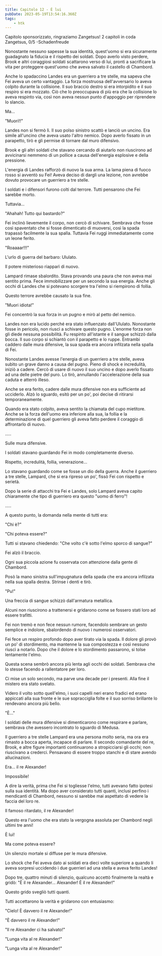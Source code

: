 ```yaml
---
title: Capitolo 12 - È lui
pubDate: 2023-05-19T13:54:16.360Z
tags:
    - htk
---
```



Capitolo sponsorizzato, ringraziamo Zangetsus!
2 capitoli in coda Zangetsus, 0/5
-Schadenfreude

Nonostante nessuno sapesse la sua identità, quest'uomo si era sicuramente guadagnato la fiducia e il rispetto dei soldati. Dopo averlo visto perdere, Brook e altri coraggiosi soldati scattarono verso di lui, pronti a sacrificare la vita per proteggere quest'uomo che aveva salvato il castello di Chambord.

Anche lo spadaccino Landes era un guerriero a tre stelle, ma sapeva che Fei aveva un certo vantaggio. La forza mostruosa dell'avversario lo aveva colpito durante la collisione. Il suo braccio destro si era intorpidito e il suo respiro si era mozzato. Ciò che lo preoccupava di più era che la collisione lo aveva respinto via, così non aveva nessun punto d'appoggio per riprendere lo slancio.

Ma...

"Muori!!"

Landes non si fermò lì. Il suo polso sinistro scattò e lanciò un uncino. Era simile all'uncino che aveva usato l'altro nemico. Dopo averlo fissato in un parapetto, tirò e gli permise di tornare dal muro difensivo.

Brook e gli altri soldati che stavano cercando di aiutarlo non riuscirono ad avvicinarsi nemmeno di un pollice a causa dell'energia esplosive e della pressione.

L'energia di Landes rafforzò di nuovo la sua arma. La lama piena di fuoco rosso si avventò su Fei! Aveva deciso di dargli una lezione, non avrebbe dovuto provocare un guerriero a tre stelle.

I soldati e i difensori furono colti dal terrore. Tutti pensarono che Fei sarebbe morto.

Tuttavia...

"Ahahah! Tutto qui bastardo?"

Fei inclinò lievemente il corpo, non cercò di schivare. Sembrava che fosse così spaventato che si fosse dimenticato di muoversi, così la spada trapassò facilmente la sua spalla. Tuttavia Fei ruggì immediatamente come un leone ferito.

"Roaaaar!!!"

L'urlo di guerra del barbaro: Ululato.

Il potere misterioso riapparì di nuovo.

Lampard rimase sbalordito. Stava provando una paura che non aveva mai sentito prima. Fece immobilizzare per un secondo la sua energia. Anche gli occhi di Landes che si potevano scorgere tra l'elmo si riempirono di follia.

Questo terrore avrebbe causato la sua fine.

"Muori idiota!"

Fei concentrò la sua forza in un pugno e mirò al petto del nemico.

Landes non era lucido perché era stato influenzato dall'Ululato. Nonostante fosse in pericolo, non riuscì a schivare questo pugno. L'enorme forza non gli diede nessuna possibilità. Fu respinto all'istante e il sangue schizzò dalla bocca. Il suo corpo si schiantò con il parapetto e lo ruppe. Entrambi caddero dalle mura difensive, la sua spada era ancora infilzata nella spalla di Fei.

Nonostante Landes avesse l'energia di un guerriero a tre stelle, aveva subìto un grave danno a causa del pugno. Pieno di shock e incredulità, iniziò a cadere. Cercò di usare di nuovo il suo uncino e dopo averlo fissato ad una delle pietre del puro. Lo tirò, annullando l'accelerazione della sua caduta e atterrò illeso.

Anche se era ferito, cadere dalle mura difensive non era sufficiente ad ucciderlo. Alzò lo sguardo, esitò per un po', poi decise di ritirarsi temporaneamente.

Quando era stato colpito, aveva sentito la chiamata del cupo mietitore. Anche se la forza dell'uomo era inferiore alla sua, la follia e la determinazione di quel guerriero gli aveva fatto perdere il coraggio di affrontarlo di nuovo.

.....

Sulle mura difensive.

I soldati stavano guardando Fei in modo completamente diverso.

Rispetto, incredulità, follia, venerazione...

Lo stavano guardando come se fosse un dio della guerra. Anche il guerriero a tre stelle, Lampard, che si era ripreso un po', fissò Fei con rispetto e serietà.

Dopo la serie di attacchi tra Fei e Landes, solo Lampard aveva capito chiaramente che tipo di guerriero era questo "uomo di ferro"!

.....

A questo punto, la domanda nella mente di tutti era:

"Chi è?"

"Chi poteva essere?"

Tutti si stavano chiedendo: "Che volto c'è sotto l'elmo sporco di sangue?"

Fei alzò il braccio.

Ogni sua piccola azione fu osservata con attenzione dalla gente di Chambord.

Posò la mano sinistra sull'impugnatura della spada che era ancora infilzata nella sua spalla destra. Strinse i denti e tirò.

"Pu!"

Una freccia di sangue schizzò dall'armatura metallica.

Alcuni non riuscirono a trattenersi e gridarono come se fossero stati loro ad essere trafitti.

Fei non tremò e non fece nessun rumore, facendolo sembrare un gesto semplice e indolore, sbalordendo di nuovo i numerosi osservatori.

Fei fece un respiro profondo dopo aver tirato via la spada. Il dolore gli provò un po' di stordimento, ma mantenne la sua compostezza e così nessuno riuscì a notarlo. Dopo che il dolore e lo stordimento passarono, si tolse lentamente l'elmo.

Questa scena sembrò ancora più lenta agli occhi dei soldati. Sembrava che lo stesse facendo a rallentatore per loro.

Ci mise un solo secondo, ma parve una decade per i presenti. Alla fine il mistero era stato svelato.

Videro il volto sotto quell'elmo, i suoi capelli neri erano fradici ed erano appiccati alla sua fronte e le sue sopracciglia folte e il suo sorriso brillante lo rendevano ancora più bello.

"È..."

I soldati delle mura difensive si dimenticarono come respirare e parlare, sembrava che avessero incontrato lo sguardo di Medusa.

Il guerriero a tre stelle Lampard era una persona molto seria, ma ora era rimasto a bocca aperta, incapace di parlare. Il secondo comandante del re, Brook, e altre figure importanti continuarono a stropicciarsi gli occhi; non riuscivano a crederci. Pensavano di essere troppo stanchi e di stare avendo allucinazioni.

Era... il re Alexander!

Impossibile!

A dire la verità, prima che Fei si togliesse l'elmo, tutti avevano fatto ipotesi sulla sua identità. Ma dopo aver considerato tutti quanti, inclusi perfino i mendicanti di Chambord, nessuno si sarebbe mai aspettato di vedere la faccia del loro re.

Il famoso ritardato, il re Alexander!

Questo era l'uomo che era stato la vergogna assoluta per Chambord negli ultimi tre anni!

È lui!

Ma come poteva essere?

Un silenzio mortale si diffuse per le mura difensive.

Lo shock che Fei aveva dato ai soldati era dieci volte superiore a quando li aveva sorpresi uccidendo i due guerrieri ad una stella e aveva ferito Landes!

Dopo tre, quattro minuti di silenzio, qualcuno accettò finalmente la realtà e gridò: "È il re Alexander... Alexander! È il re Alexander!"

Questo grido svegliò tutti quanti.

Tutti accettarono la verità e gridarono con entusiasmo:

"Cielo! È davvero il re Alexander!"

"È davvero il re Alexander!"

"Il re Alexander ci ha salvato!"

"Lunga vita al re Alexander!"

"Lunga vita al re Alexander!"



